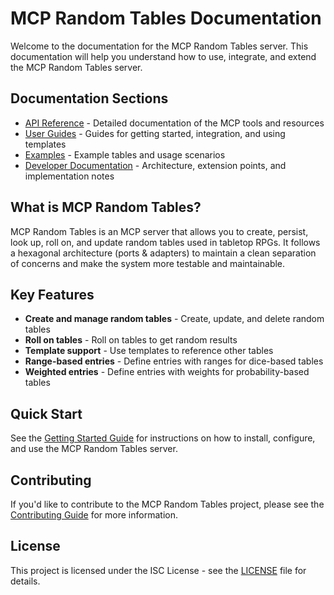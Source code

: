 # MCP Random Tables Documentation

Welcome to the documentation for the MCP Random Tables server. This documentation will help you understand how to use, integrate, and extend the MCP Random Tables server.

## Documentation Sections

- [API Reference](./api/README.md) - Detailed documentation of the MCP tools and resources
- [User Guides](./guides/README.md) - Guides for getting started, integration, and using templates
- [Examples](./examples/README.md) - Example tables and usage scenarios
- [Developer Documentation](./dev/README.md) - Architecture, extension points, and implementation notes

## What is MCP Random Tables?

MCP Random Tables is an MCP server that allows you to create, persist, look up, roll on, and update random tables used in tabletop RPGs. It follows a hexagonal architecture (ports & adapters) to maintain a clean separation of concerns and make the system more testable and maintainable.

## Key Features

- **Create and manage random tables** - Create, update, and delete random tables
- **Roll on tables** - Roll on tables to get random results
- **Template support** - Use templates to reference other tables
- **Range-based entries** - Define entries with ranges for dice-based tables
- **Weighted entries** - Define entries with weights for probability-based tables

## Quick Start

See the [Getting Started Guide](./guides/getting-started.md) for instructions on how to install, configure, and use the MCP Random Tables server.

## Contributing

If you'd like to contribute to the MCP Random Tables project, please see the [Contributing Guide](../CONTRIBUTING.md) for more information.

## License

This project is licensed under the ISC License - see the [LICENSE](../LICENSE) file for details.

